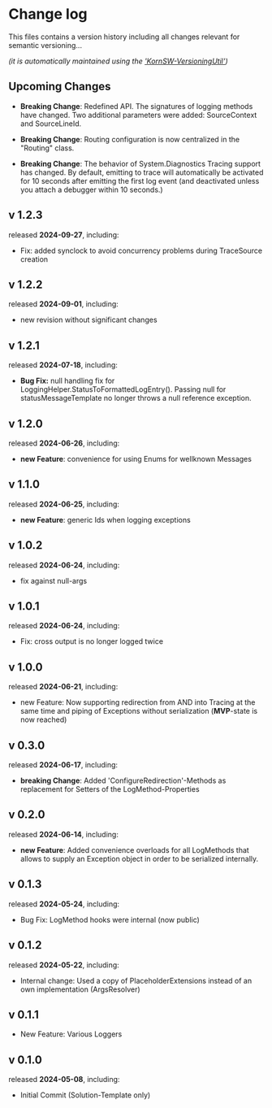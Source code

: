 # Change log
This files contains a version history including all changes relevant for semantic versioning...

*(it is automatically maintained using the ['KornSW-VersioningUtil'](https://github.com/KornSW/VersioningUtil))*

## Upcoming Changes

- **Breaking Change**: Redefined API. The signatures of logging methods have changed. Two additional parameters were
  added: SourceContext and SourceLineId.

- **Breaking Change**: Routing configuration is now centralized in the "Routing" class.

- **Breaking Change**: The behavior of System.Diagnostics Tracing support has changed. By default, emitting to trace 
  will automatically be activated for 10 seconds after emitting the first log event 
  (and deactivated unless you attach a debugger within 10 seconds.)

## v 1.2.3
released **2024-09-27**, including:
 - Fix: added synclock to avoid concurrency problems during TraceSource creation



## v 1.2.2
released **2024-09-01**, including:
 - new revision without significant changes



## v 1.2.1
released **2024-07-18**, including:
 - **Bug Fix:** null handling fix for LoggingHelper.StatusToFormattedLogEntry(). Passing null for statusMessageTemplate no longer throws a null reference exception.



## v 1.2.0
released **2024-06-26**, including:
 - **new Feature**: convenience for using Enums for wellknown Messages



## v 1.1.0
released **2024-06-25**, including:
 - **new Feature**: generic Ids when logging exceptions



## v 1.0.2
released **2024-06-24**, including:
 - fix against null-args



## v 1.0.1
released **2024-06-24**, including:
 - Fix: cross output is no longer logged twice



## v 1.0.0
released **2024-06-21**, including:
 - new Feature: Now supporting redirection from AND into Tracing at the same time and piping of Exceptions without serialization (**MVP**-state is now reached)



## v 0.3.0
released **2024-06-17**, including:
 - **breaking Change**: Added 'ConfigureRedirection'-Methods as replacement for Setters of the LogMethod-Properties



## v 0.2.0
released **2024-06-14**, including:
 - **new Feature**: Added convenience overloads for all LogMethods that allows to supply an Exception object in order to be serialized internally.



## v 0.1.3
released **2024-05-24**, including:
 - Bug Fix: LogMethod hooks were internal (now public)



## v 0.1.2
released **2024-05-22**, including:
 - Internal change: Used a copy of PlaceholderExtensions instead of an own implementation (ArgsResolver)



## v 0.1.1
- New Feature: Various Loggers


## v 0.1.0
released **2024-05-08**, including:
 - Initial Commit (Solution-Template only)



